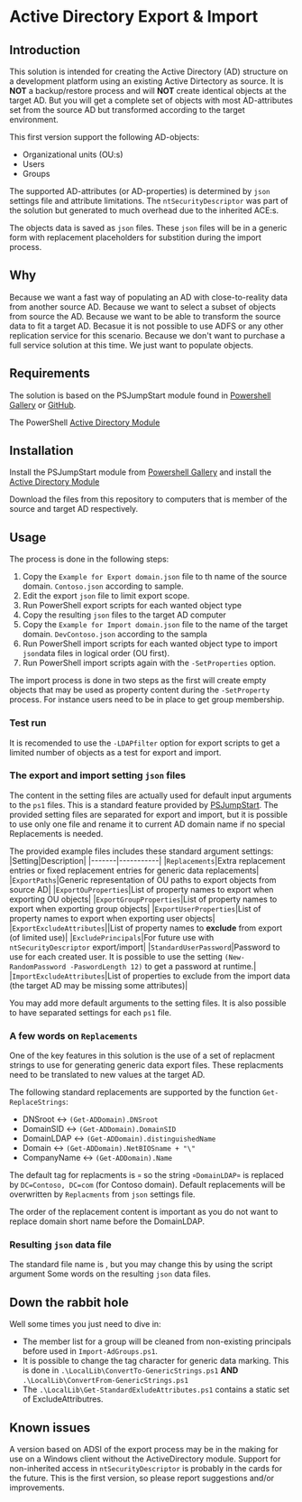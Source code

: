 # Active Directory Export & Import

## Introduction
This solution is intended for creating the Active Directory (AD) structure on a development platform using an existing Active Dirtectory as source. It is **NOT** a backup/restore process and will **NOT** create identical objects at the target AD. But you will get a complete set of objects with most AD-attributes set from the source AD but transformed according to the target environment.

This first version support the following AD-objects:
- Organizational units (OU:s)
- Users
- Groups

The supported AD-attributes (or AD-properties) is determined by `json` settings file and attribute limitations. The `ntSecurityDescriptor` was part of the solution but generated to much overhead due to the inherited ACE:s.

The objects data is saved as `json` files. These `json` files will be in a generic form with replacement placeholders for substition during the import process.

## Why
Because we want a fast way of populating an AD with close-to-reality data from another source AD.
Because we want to select a subset of objects from source the AD.
Because we want to be able to transform the source data to fit a target AD.
Becasue it is not possible to use ADFS or any other replication service for this scenario.
Because we don't want to purchase a full service solution at this time. We just want to populate objects.

## Requirements
The solution is based on the PSJumpStart module found in [Powershell Gallery](https://www.powershellgallery.com/packages/PSJumpStart) or [GitHub](https://github.com/jaols/PSJumpStart/tree/master/PSJumpStart).

The PowerShell [Active Directory Module](https://learn.microsoft.com/en-us/powershell/module/activedirectory/?view=windowsserver2022-ps)

## Installation
Install the PSJumpStart module from [Powershell Gallery](https://www.powershellgallery.com/packages/PSJumpStart) and install the [Active Directory Module](https://4sysops.com/wiki/how-to-install-the-powershell-active-directory-module/)

Download the files from this repository to computers that is member of the source and target AD respectively.

## Usage
The process is done in the following steps:
1. Copy the `Example for Export domain.json` file to th name of the source domain. `Contoso.json` according to sample.
2. Edit the export `json` file to limit export scope.
3. Run PowerShell export scripts for each wanted object type
4. Copy the resulting `json` files to the target AD computer
5. Copy the  `Example for Import domain.json` file to the name of the target domain. `DevContoso.json` according to the sampla
6. Run PowerShell import scripts for each wanted object type to import `json`data files in logical order (OU first).
7. Run PowerShell import scripts again with the `-SetProperties` option.

The import process is done in two steps as the first will create empty objects that may be used as property content during the `-SetProperty` process. For instance users need to be in place to get group membership.

### Test run
It is recomended to use the `-LDAPfilter` option for export scripts to get a limited number of objects as a test for export and import.

### The export and import setting `json` files
The content in the setting files are actually used for default input arguments to the `ps1` files. This is a standard feature provided by [PSJumpStart](https://github.com/jaols/PSJumpStart/tree/master/PSJumpStart). The provided setting files are separated for export and import, but it is possible to use only one file and rename it to current AD domain name if no special Replacements is needed.

The provided example files includes these standard argument settings:
|Setting|Description|
|-------|-----------|
|`Replacements`|Extra replacement entries or fixed replacement entries for generic data replacements|
|`ExportPaths`|Generic representation of OU paths to export objects from source AD|
|`ExportOuProperties`|List of property names to export when exporting OU objects|
|`ExportGroupProperties`|List of property names to export when exporting group objects|
|`ExportUserProperties`|List of property names to export when exporting user objects|
|`ExportExcludeAttributes`||List of property names to **exclude** from export (of limited use)|
|`ExcludePrincipals`|For future use with `ntSecurityDescriptor` export/import|
|`StandardUserPassword`|Password to use for each created user. It is possible to use the setting `(New-RandomPassword -PaswordLength 12)` to get a password at runtime.|
|`ImportExcludeAttributes`|List of properties to exclude from the import data (the target AD may be missing some attributes)|

You may add more default arguments to the setting files. It is also possible to have separated settings for each `ps1` file.

### A few words on `Replacements`
One of the key features in this solution is the use of a set of replacment strings to use for generating generic data export files. These replacments need to be translated to new values at the target AD. 

The following standard replacements are supported by the function `Get-ReplaceStrings`:
- DNSroot <-> `(Get-ADDomain).DNSroot`
- DomainSID <-> `(Get-ADDomain).DomainSID`
- DomainLDAP <-> `(Get-ADDomain).distinguishedName`
- Domain <-> `(Get-ADDomain).NetBIOSname + "\"`
- CompanyName <-> `(Get-ADDomain).Name`

The default tag for replacments is `¤` so the string `¤DomainLDAP¤` is replaced by `DC=Contoso, DC=com` (for Contoso domain). Default replacements will be overwritten by `Replacments` from `json` settings file.

The order of the replacement content is important as you do not want to replace domain short name before the DomainLDAP.

### Resulting `json` data file
The standard file name is , but you may change this by using the script argument
Some words on the resulting `json` data files. 

## Down the rabbit hole
Well some times you just need to dive in:
- The member list for a group will be cleaned from non-existing principals before used in `Import-AdGroups.ps1`. 
- It is possible to change the tag character for generic data marking. This is done in `.\LocalLib\ConvertTo-GenericStrings.ps1` **AND**  `.\LocalLib\ConvertFrom-GenericStrings.ps1`
- The `.\LocalLib\Get-StandardExludeAttributes.ps1` contains a static set of ExcludeAttributres. 

## Known issues
A version based on ADSI of the export process may be in the making for use on a Windows client without the ActiveDirectory module.
Support for non-inherited access in `ntSecurityDescriptor` is probably in the cards for the future.
This is the first version, so please report suggestions and/or improvements.